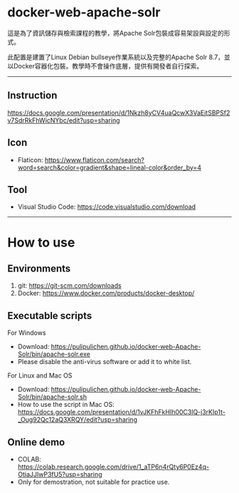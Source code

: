 # docker-web-apache-solr

這是為了資訊儲存與檢索課程的教學，將Apache Solr包裝成容易架設與設定的形式。

此配置是建置了Linux Debian bullseye作業系統以及完整的Apache Solr 8.7，並以Docker容器化包裝。教學時不會操作底層，提供有開發者自行探索。


----

## Instruction

https://docs.google.com/presentation/d/1Nkzh8yCV4uaQcwX3VaEjtSBPSf2v7SdrRkFhWicNYbc/edit?usp=sharing

## Icon

- Flaticon: https://www.flaticon.com/search?word=search&color=gradient&shape=lineal-color&order_by=4

## Tool

- Visual Studio Code: https://code.visualstudio.com/download

----

# How to use

## Environments

1. git: https://git-scm.com/downloads
2. Docker: https://www.docker.com/products/docker-desktop/

## Executable scripts

For Windows 
- Download: https://pulipulichen.github.io/docker-web-Apache-Solr/bin/apache-solr.exe
- Please disable the anti-virus software or add it to white list.


For Linux and Mac OS
- Download: https://pulipulichen.github.io/docker-web-Apache-Solr/bin/apache-solr.sh
- How to use the script in Mac OS: https://docs.google.com/presentation/d/1vJKFhFkHIh00C3lQ-j3rKIp1t-_Oug92Qc12aQ3XRQY/edit?usp=sharing

## Online demo

- COLAB: https://colab.research.google.com/drive/1_aTP6n4rQty6P0Ez4q-OtiaJJIwP3fU5?usp=sharing
- Only for demostration, not suitable for practice use.